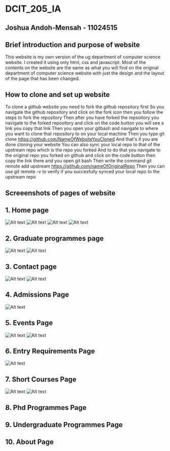 # DCIT_205_IA
## Joshua Andoh-Mensah - 11024515
## Brief introduction and purpose of website
This website is my own version of the ug department of computer science website. I created it using only html, css and javascript. Most of the contents on the website are the same as what you will find on the original department of computer science website with just the design and the layout of the page that has been changed.

## How to clone and set up website
To clone a github website you need to fork the github repository first
So you navigate the github repository and click on the fork icon then you follow the steps to fork the repository
Then after you have forked the repsoitory you navigate to the forked repository and click on the code button you will see a link you copy that link 
Then you open your gitbash and navigate to where you want to clone that repository to on your local machine
Then you type git clone https://github.com/NameOfWebsiteYouCloned
And that's it you are done cloning your website
You can also sync your local repo to that of the upstream repo which is the repo you forked
And to do that you navigate to the original repo you forked on github and click on the code button then copy the link there and you open git bash
Then write the command git remote add upstream https://github.com/nameOfOriginalRepo
Then you can use git remote -v to verify if you succesfully synced your local repo to the upstream repo


## Screeenshots of pages of website
## 1. Home page
![Alt text](image.png)
![Alt text](image-1.png)
![Alt text](image-2.png)
![Alt text](image-3.png)

## 2. Graduate programmes page
![Alt text](image-4.png)
![Alt text](image-5.png)

## 3. Contact page
![Alt text](image-6.png)
![Alt text](image-7.png)

## 4. Admissions Page
![Alt text](image-8.png)

## 5. Events Page
![Alt text](image-9.png)
![Alt text](image-10.png)

## 6. Entry Requirements Page
![Alt text](image-11.png)

## 7. Short Courses Page
![Alt text](image-12.png)
![Alt text](image-13.png)

## 8. Phd Programmes Page


## 9. Undergraduate Programmes Page

## 10. About Page